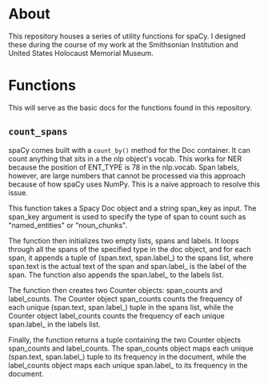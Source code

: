 # About

This repository houses a series of utility functions for spaCy. I designed these during the course of my work at the Smithsonian Institution and United States Holocaust Memorial Museum.


# Functions

This will serve as the basic docs for the functions found in this repository.

## `count_spans`

spaCy comes built with a `count_by()` method for the Doc container. It can count anything that sits in a the nlp object's vocab. This works for NER because the position of ENT_TYPE is 78 in the nlp.vocab. Span labels, however, are large numbers that cannot be processed via this approach because of how spaCy uses NumPy. This is a naive approach to resolve this issue.

This function takes a Spacy Doc object and a string span_key as input. The span_key argument is used to specify the type of span to count such as "named_entities" or "noun_chunks".

The function then initializes two empty lists, spans and labels. It loops through all the spans of the specified type in the doc object, and for each span, it appends a tuple of (span.text, span.label_) to the spans list, where span.text is the actual text of the span and span.label_ is the label of the span. The function also appends the span.label_ to the labels list.

The function then creates two Counter objects: span_counts and label_counts. The Counter object span_counts counts the frequency of each unique (span.text, span.label_) tuple in the spans list, while the Counter object label_counts counts the frequency of each unique span.label_ in the labels list.

Finally, the function returns a tuple containing the two Counter objects span_counts and label_counts. The span_counts object maps each unique (span.text, span.label_) tuple to its frequency in the document, while the label_counts object maps each unique span.label_ to its frequency in the document.
